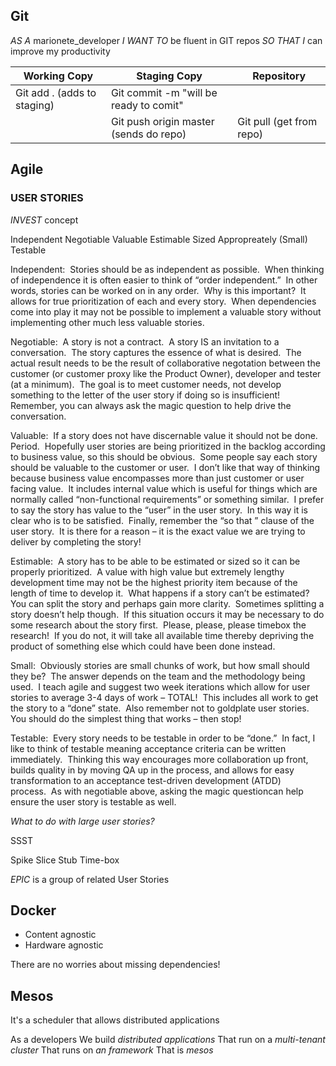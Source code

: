 ## Git

*AS A* marionete_developer
*I WANT TO* be fluent in GIT repos
*SO THAT I* can improve my productivity

| Working Copy                | Staging Copy                           | Repository               |
|-----------------------------|----------------------------------------|--------------------------|
| Git add . (adds to staging) | Git commit -m "will be ready to comit" |                          |
|                             | Git push origin master (sends do repo) | Git pull (get from repo) |

## Agile

### USER STORIES
 
*INVEST* concept

Independent
Negotiable
Valuable
Estimable
Sized Appropreately (Small)
Testable

Independent:  Stories should be as independent as possible.  When thinking of independence it is often easier to think of
“order independent.”  In other words, stories can be worked on in any order.  Why is this important?  It allows for true
prioritization of each and every story.  When dependencies come into play it may not be possible to implement a valuable
story without implementing other much less valuable stories.

Negotiable:  A story is not a contract.  A story IS an invitation to a conversation.  The story captures the essence of what
is desired.  The actual result needs to be the result of collaborative negotation between the customer (or customer proxy
like the Product Owner), developer and tester (at a minimum).  The goal is to meet customer needs, not develop something to
the letter of the user story if doing so is insufficient!  Remember, you can always ask the magic question to help drive the
conversation.

Valuable:  If a story does not have discernable value it should not be done.  Period.  Hopefully user stories are being
prioritized in the backlog according to business value, so this should be obvious.  Some people say each story should be
valuable to the customer or user.  I don’t like that way of thinking because business value encompasses more than just
customer or user facing value.  It includes internal value which is useful for things which are normally called
“non-functional requirements” or something similar.  I prefer to say the story has value to the “user” in the user story.  In
this way it is clear who is to be satisfied.  Finally, remember the “so that <value>” clause of the user story.  It is there
for a reason – it is the exact value we are trying to deliver by completing the story!

Estimable:  A story has to be able to be estimated or sized so it can be properly prioritized.  A value with high value but
extremely lengthy development time may not be the highest priority item because of the length of time to develop it.  What
happens if a story can’t be estimated?  You can split the story and perhaps gain more clarity.  Sometimes splitting a story
doesn’t help though.  If this situation occurs it may be necessary to do some research about the story first.  Please,
please, please timebox the research!  If you do not, it will take all available time thereby depriving the product of
something else which could have been done instead.

Small:  Obviously stories are small chunks of work, but how small should they be?  The answer depends on the team and the
methodology being used.  I teach agile and suggest two week iterations which allow for user stories to average 3-4 days of
work – TOTAL!  This includes all work to get the story to a “done” state.  Also remember not to goldplate user stories.  You
should do the simplest thing that works – then stop!

Testable:  Every story needs to be testable in order to be “done.”  In fact, I like to think of testable meaning acceptance
criteria can be written immediately.  Thinking this way encourages more collaboration up front, builds quality in by moving
QA up in the process, and allows for easy transformation to an acceptance test-driven development (ATDD) process.  As with
negotiable above, asking the magic questioncan help ensure the user story is testable as well.


*What to do with large user stories?*

SSST

Spike
Slice
Stub
Time-box


*EPIC* is a group of related User Stories

## Docker
* Content agnostic
* Hardware agnostic
	
There are no worries about missing dependencies!

## Mesos
It's  a scheduler that allows distributed applications

As a developers
We build *distributed applications*
That run on a *multi-tenant cluster*
That runs on *an framework*
That is *mesos*

